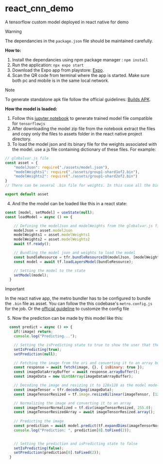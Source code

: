 # react_cnn_demo
A tensorflow custom model deployed in react native for demo

>[!WARNING]
>The dependancies in the `package.json` file should be maintained carefully.

**How to:**
1. Install the dependancies using npm package manager : `npm install`
2. Run the application: `npx expo start`
3. Download the Expo app from playstore: [Expo](https://play.google.com/store/apps/details?id=host.exp.exponent).
4. Scan the QR code from terminal where the app is started. Make sure both pc and mobile is in the same local network.

>[!NOTE]
>To generate standalone apk file follow the official guidelines: [Builds APK](https://docs.expo.dev/build-reference/apk/).


**How the model is loaded:**
1. Follow this [jupyter notebook](https://colab.research.google.com/drive/1npm_ibOYlPzfNP_BQ_iv8hz0wcT3SgE6?usp=sharing) to generate trained model file compatible for `tensorflowjs`
2. After downloading the model zip file from the notebook extract the files and copy only the files to assets folder in the react native project directory.
3. To load the model json and its binary file for the weights associated with the model. use a js file containing dictionary of these files. For example:
```javascript
// globalvar.js file
const asset = {
    "modelJson": require("./assets/model.json"),
    "modelWeights1": require("./assets/group1-shard1of2.bin"),
    "modelWeights2": require("./assets/group1-shard2of2.bin")
}
// There can be several .bin file for weights. In this case all the bin file should be in array in sequential order.

export default asset
```
4. And the the model can be loaded like this in a react state:
```javascript
const [model, setModel] = useState(null);
const loadModel = async () => {

    // Defining the modelJson and modelWeights from the globalvar.js file
    modelJson = asset.modelJson
    modelWeights1 = asset.modelWeights1
    modelWeights2 = asset.modelWeights2
    await tf.ready();

    // Bundling the model json and weights to load the model
    const bundleResource = tfr.bundleResourceIO(modelJson, [modelWeights1, modelWeights2]);
    const model = await tf.loadLayersModel(bundleResource);

    // Setting the model to the state
    setModel(model);
  }
```
>[!IMPORTANT]
> In the react native app, the metro bundler has to be configured to bundle the `.bin` file as asset. You can follow the this codebase's `metro.config.js` for the job.
> Or the [official guideline](https://facebook.github.io/metro/docs/configuration/) to customze the config file

5. Now the prediction can be made by this model like this:
```javascript
  const predict = async () => {
    if(!image) return;
    console.log("Predicting...");

    // Setting the isPredicting state to true to show the user that the model is predicting
    setIsPredicting(true);
    setPrediction(null);

    // Fetching the image from the uri and converting it to an array buffer
    const response = await fetch(image, {}, { isBinary: true });
    const imageDataArrayBuffer = await response.arrayBuffer();
    const imageData = new Uint8Array(imageDataArrayBuffer);

    // Decoding the image and resizing it to 128x128 as the model model was trained on 128x128 images
    const imageTensor = tfr.decodeJpeg(imageData);
    const imageTensorResized = tf.image.resizeBilinear(imageTensor, [128, 128]);

    // Normalizing the image and converting it to an array
    const imageTensorNormalized = tf.div(imageTensorResized, 255.0);
    const imageTensorResizedArray = await imageTensorResized.array();
    
    // Predicting the image
    const prediction = await model.predict(tf.expandDims(imageTensorNormalized, axis=0)).data();
    console.log("Prediction: ", prediction[0].toFixed(2));
    

    // Setting the prediction and isPredicting state to false
    setIsPredicting(false);
    setPrediction(prediction[0].toFixed(2));
  }
```

